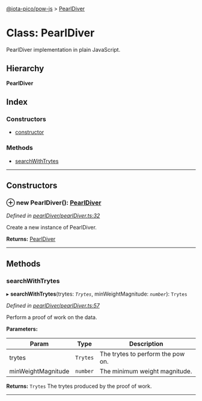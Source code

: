 [@iota-pico/pow-js](../README.md) > [PearlDiver](../classes/pearldiver.md)

# Class: PearlDiver

PearlDiver implementation in plain JavaScript.

## Hierarchy

**PearlDiver**

## Index

### Constructors

* [constructor](pearldiver.md#constructor)

### Methods

* [searchWithTrytes](pearldiver.md#searchwithtrytes)

---

## Constructors

<a id="constructor"></a>

### ⊕ **new PearlDiver**(): [PearlDiver](pearldiver.md)

*Defined in [pearlDiver/pearlDiver.ts:32](https://github.com/iota-pico/pow-js/blob/cf1d86c/src/pearlDiver/pearlDiver.ts#L32)*

Create a new instance of PearlDiver.

**Returns:** [PearlDiver](pearldiver.md)

---

## Methods

<a id="searchwithtrytes"></a>

###  searchWithTrytes

▸ **searchWithTrytes**(trytes: *`Trytes`*, minWeightMagnitude: *`number`*): `Trytes`

*Defined in [pearlDiver/pearlDiver.ts:57](https://github.com/iota-pico/pow-js/blob/cf1d86c/src/pearlDiver/pearlDiver.ts#L57)*

Perform a proof of work on the data.

**Parameters:**

| Param | Type | Description |
| ------ | ------ | ------ |
| trytes | `Trytes`   |  The trytes to perform the pow on. |
| minWeightMagnitude | `number`   |  The minimum weight magnitude. |

**Returns:** `Trytes`
The trytes produced by the proof of work.

___

